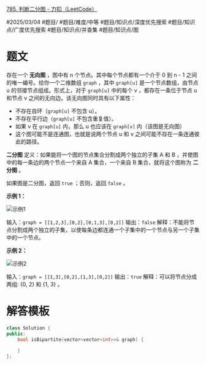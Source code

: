 [785. 判断二分图 - 力扣（LeetCode）](https://leetcode.cn/problems/is-graph-bipartite/)

#2025/03/04 #题目/ #题目/难度/中等 #题目/知识点/深度优先搜索 #题目/知识点/广度优先搜索 #题目/知识点/并查集 #题目/知识点/图

# 题文

存在一个 **无向图** ，图中有 n 个节点。其中每个节点都有一个介于 0 到 n - 1 之间的唯一编号。给你一个二维数组 `graph` ，其中 `graph[u]` 是一个节点数组，由节点 u 的邻接节点组成。形式上，对于 `graph[u]` 中的每个 v ，都存在一条位于节点 u 和节点 v 之间的无向边。该无向图同时具有以下属性：

* 不存在自环（`graph[u]` 不包含 u）。
* 不存在平行边（`graph[u]` 不包含重复值）。
* 如果 v 在 `graph[u]` 内，那么 u 也应该在 `graph[v]` 内（该图是无向图）
* 这个图可能不是连通图，也就是说两个节点 u 和 v 之间可能不存在一条连通彼此的路径。

**二分图** 定义：如果能将一个图的节点集合分割成两个独立的子集 A 和 B ，并使图中的每一条边的两个节点一个来自 A 集合，一个来自 B 集合，就将这个图称为 **二分图** 。

如果图是二分图，返回 `true` ；否则，返回 `false` 。

**示例 1：**

![示例1](https://assets.leetcode.com/uploads/2020/10/21/bi2.jpg)

输入：`graph = [[1,2,3],[0,2],[0,1,3],[0,2]]`
输出：`false`
解释：不能将节点分割成两个独立的子集，以使每条边都连通一个子集中的一个节点与另一个子集中的一个节点。

**示例 2：**

![示例2](https://assets.leetcode.com/uploads/2020/10/21/bi1.jpg)

输入：`graph = [[1,3],[0,2],[1,3],[0,2]]`
输出：`true`
解释：可以将节点分成两组: {0, 2} 和 {1, 3} 。

# 解答模板

```cpp
class Solution {
public:
    bool isBipartite(vector<vector<int>>& graph) {
            
    }
};
```
